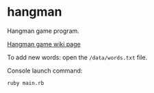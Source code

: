 # hangman
Hangman game program.

[Hangman game wiki page](https://en.wikipedia.org/wiki/Hangman_(game))

To add new words: open the `/data/words.txt` file.

Console launch command:

```
ruby main.rb
```
